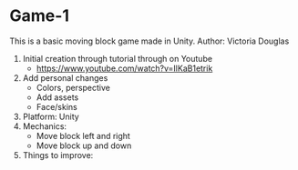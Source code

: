 # Game-1
This is a basic moving block game made in Unity. 
Author: Victoria Douglas 
1) Initial  creation through tutorial through on Youtube
    - https://www.youtube.com/watch?v=IlKaB1etrik 
2) Add personal changes
    - Colors, perspective
    - Add assets 
    - Face/skins 
3) Platform: Unity
4) Mechanics:
    - Move block left and right
    - Move block up and down
5) Things to improve:



